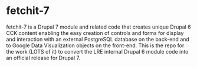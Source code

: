 fetchit-7
=========

fetchit-7 is a Drupal 7 module and related code that creates unique Drupal 6 CCK content enabling the easy creation of controls and forms for display and interaction with an external PostgreSQL database on the back-end and to Google Data Visualization objects on the front-end.  This is the repo for the work (LOTS of it) to convert the LRE internal Drupal 6 module code into an official release for Drupal 7.